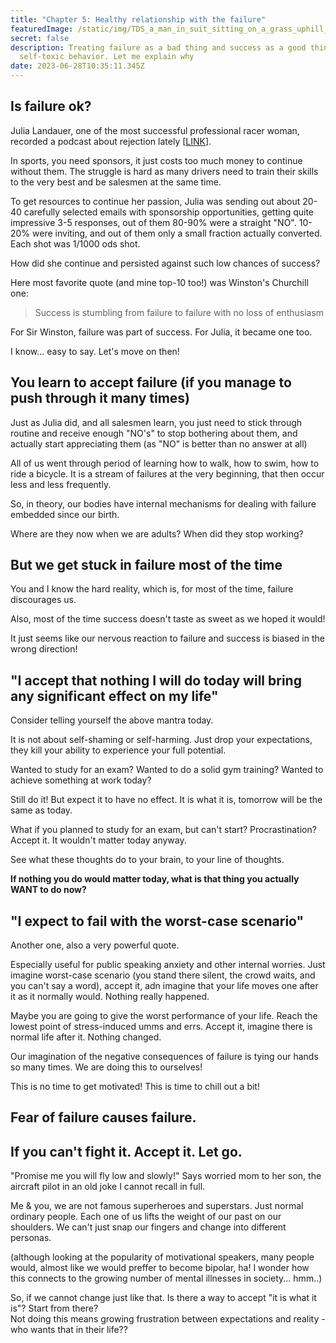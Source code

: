 ```yaml
---
title: "Chapter 5: Healthy relationship with the failure"
featuredImage: /static/img/TDS_a_man_in_suit_sitting_on_a_grass_uphill_watching_the_sunset_75ee1f8d-650b-4a69-8b76-117805c024f0.png
secret: false
description: Treating failure as a bad thing and success as a good thing is
  self-toxic behavior. Let me explain why
date: 2023-06-28T10:35:11.345Z
---
```

## Is failure ok?

Julia Landauer, one of the most successful professional racer woman, recorded a podcast about rejection lately [[LINK](https://citycurrent.com/2023/06/08/racecar-driver-and-speaker-julia-landauer/)]. 

In sports, you need sponsors, it just costs too much money to continue without them. The struggle is hard as many drivers need to train their skills to the very best and be salesmen at the same time.

To get resources to continue her passion, Julia was sending out about 20-40 carefully selected emails with sponsorship opportunities, getting quite impressive 3-5 responses, out of them 80-90% were a straight "NO". 10-20% were inviting, and out of them only a small fraction actually converted. Each shot was 1/1000 ods shot.

How did she continue and persisted against such low chances of success?

Here most favorite quote (and mine top-10 too!) was Winston's Churchill one:

> Success is stumbling from failure to failure with no loss of enthusiasm

For Sir Winston, failure was part of success. For Julia, it became one too. 

I know... easy to say. Let's move on then!

## You learn to accept failure (if you manage to push through it many times)

Just as Julia did, and all salesmen learn, you just need to stick through routine and receive enough "NO's" to stop bothering about them, and actually start appreciating them (as "NO" is better than no answer at all)



All of us went through period of learning how to walk, how to swim, how to ride a bicycle. It is a stream of failures at the very beginning, that then occur less and less frequently.



So, in theory, our bodies have internal mechanisms for dealing with failure embedded since our birth.

Where are they now when we are adults? When did they stop working?



## But we get stuck in failure most of the time

You and I know the hard reality, which is, for most of the time, failure discourages us.

Also, most of the time success doesn't taste as sweet as we hoped it would!



It just seems like our nervous reaction to failure and success is biased in the wrong direction!



## "I accept that nothing I will do today will bring any significant effect on my life"

Consider telling yourself the above mantra today.

It is not about self-shaming or self-harming. Just drop your expectations, they kill your ability to experience your full potential.

Wanted to study for an exam? Wanted to do a solid gym training? Wanted to achieve something at work today?

Still do it! But expect it to have no effect. It is what it is, tomorrow will be the same as today.

What if you planned to study for an exam, but can't start? Procrastination? Accept it. It wouldn't matter today anyway.



See what these thoughts do to your brain, to your line of thoughts. 

**If nothing you do would matter today, what is that thing you actually WANT to do now?**



## "I expect to fail with the worst-case scenario"

Another one, also a very powerful quote.

Especially useful for public speaking anxiety and other internal worries. Just imagine worst-case scenario (you stand there silent, the crowd waits, and you can't say a word), accept it, adn imagine that your life moves one after it as it normally would. Nothing really happened.

Maybe you are going to give the worst performance of your life. Reach the lowest point of stress-induced umms and errs. Accept it, imagine there is normal life after it. Nothing changed.



Our imagination of the negative consequences of failure is tying our hands so many times. We are doing this to ourselves! 

This is no time to get motivated! This is time to chill out a bit!



## Fear of failure causes failure. 

## If you can't fight it. Accept it. Let go.

"Promise me you will fly low and slowly!" Says worried mom to her son, the aircraft pilot in an old joke I cannot recall in full.



Me & you, we are not famous superheroes and superstars. Just normal ordinary people. Each one of us lifts the weight of our past on our shoulders. We can't just snap our fingers and change into different personas.

(although looking at the popularity of motivational speakers, many people would, almost like we would preffer to become bipolar, ha! I wonder how this connects to the growing number of mental illnesses in society... hmm..)



So, if we cannot change just like that. Is there a way to accept "it is what it is"? Start from there? \
Not doing this means growing frustration between expectations and reality - who wants that in their life??